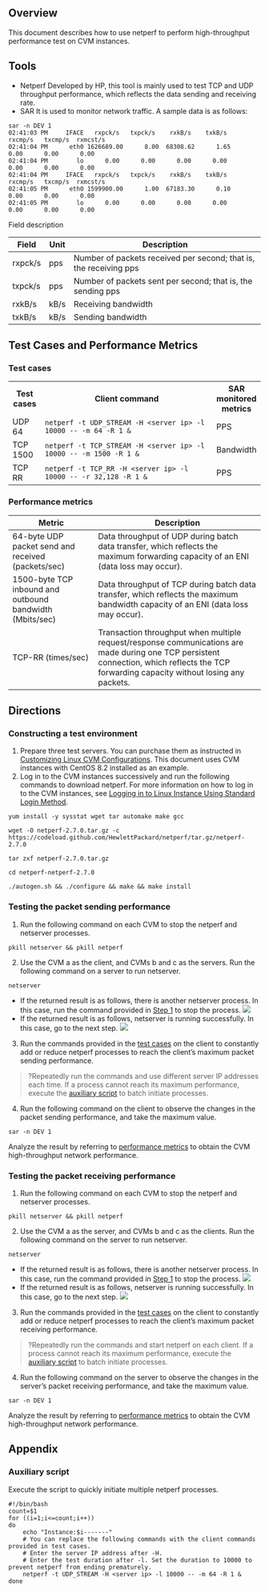 ## Overview
This document describes how to use netperf to perform high-throughput performance test on CVM instances.

## Tools
- Netperf
Developed by HP, this tool is mainly used to test TCP and UDP throughput performance, which reflects the data sending and receiving rate.
- SAR
It is used to monitor network traffic. A sample data is as follows:
```
sar -n DEV 1
02:41:03 PM     IFACE   rxpck/s   txpck/s    rxkB/s    txkB/s   rxcmp/s   txcmp/s  rxmcst/s
02:41:04 PM      eth0 1626689.00      8.00  68308.62      1.65      0.00      0.00      0.00
02:41:04 PM        lo      0.00      0.00      0.00      0.00      0.00      0.00      0.00
02:41:04 PM     IFACE   rxpck/s   txpck/s    rxkB/s    txkB/s   rxcmp/s   txcmp/s  rxmcst/s
02:41:05 PM      eth0 1599900.00      1.00  67183.30      0.10      0.00      0.00      0.00
02:41:05 PM        lo      0.00      0.00      0.00      0.00      0.00      0.00      0.00
``` 
Field description
<table>
<thead>
<tr>
<th>Field</th>
<th>Unit</th>
<th>Description</th>
</tr>
</thead>
<tbody><tr>
<td>rxpck/s</td>
<td>pps</td>
<td>Number of packets received per second; that is, the receiving pps</td>
</tr>
<tr>
<td>txpck/s</td>
<td>pps</td>
<td>Number of packets sent per second; that is, the sending pps</td>
</tr>
<tr>
<td>rxkB/s</td>
<td>kB/s</td>
<td>Receiving bandwidth</td>
</tr>
<tr>
<td>txkB/s</td>
<td>kB/s</td>
<td>Sending bandwidth</td>
</tr>
</tbody></table>


## Test Cases and Performance Metrics

### Test cases[](id:multiSceneTest)
<table>
<tr>
<th width="13%">Test cases</th>
<th width="75%">Client command</th>
<th>SAR monitored metrics</th>
</tr>
<tr>
<td>UDP 64</td>
<td><code>netperf -t UDP_STREAM -H &lt;server ip&gt; -l 10000 -- -m 64 -R 1 &</code></td>
<td>PPS</td>
</tr>
<tr>
<td>TCP 1500</td>
<td><code>netperf -t TCP_STREAM -H &lt;server ip&gt; -l 10000 -- -m 1500 -R 1 &</code></td>
<td>Bandwidth</td>
</tr>
<tr>
<td>TCP RR</td>
<td><code>netperf -t TCP_RR -H &lt;server ip&gt; -l 10000 -- -r 32,128 -R 1 &</code></td>
<td>PPS</td>
</tr>
</table>

### Performance metrics[](id:Performance)
<table>
<thead>
<tr>
<th>Metric</th>
<th>Description</th>
</tr>
</thead>
<tbody><tr>
<td>64-byte UDP packet send and received (packets/sec)</td>
<td>Data throughput of UDP during batch data transfer, which reflects the maximum forwarding capacity of an ENI (data loss may occur).</td>
</tr>
<tr>
<td>1500-byte TCP inbound and outbound bandwidth (Mbits/sec)</td>
<td>Data throughput of TCP during batch data transfer, which reflects the maximum bandwidth capacity of an ENI (data loss may occur).</td>
</tr>
<tr>
<td>TCP-RR (times/sec)</td>
<td>Transaction throughput when multiple request/response communications are made during one TCP persistent connection, which reflects the TCP forwarding capacity without losing any packets.</td>
</tr>
</tbody></table>

## Directions
### Constructing a test environment
1. Prepare three test servers. You can purchase them as instructed in [Customizing Linux CVM Configurations](https://intl.cloud.tencent.com/document/product/213/10517). This document uses CVM instances with CentOS 8.2 installed as an example.
2. Log in to the CVM instances successively and run the following commands to download netperf. For more information on how to log in to the CVM instances, see [Logging in to Linux Instance Using Standard Login Method](https://intl.cloud.tencent.com/document/product/213/5436).
```
yum install -y sysstat wget tar automake make gcc 
```
```
wget -O netperf-2.7.0.tar.gz -c  https://codeload.github.com/HewlettPackard/netperf/tar.gz/netperf-2.7.0
```
```
tar zxf netperf-2.7.0.tar.gz
```
```
cd netperf-netperf-2.7.0
```
```
./autogen.sh && ./configure && make && make install
```

### Testing the packet sending performance
1. [](id:Step1) Run the following command on each CVM to stop the netperf and netserver processes.
```
pkill netserver && pkill netperf
```
2. Use the CVM a as the client, and CVMs b and c as the servers. Run the following command on a server to run netserver.
```
netserver
```
 - If the returned result is as follows, there is another netserver process. In this case, run the command provided in [Step 1](#Step1) to stop the process.
![](https://main.qcloudimg.com/raw/79efcad3fa499fbebd2b82198c3877e3.png)
 - If the returned result is as follows, netserver is running successfully. In this case, go to the next step.
![](https://main.qcloudimg.com/raw/4e137b8ec16b479066b74fa35618bab7.png)
3. Run the commands provided in the [test cases](#multiSceneTest) on the client to constantly add or reduce netperf processes to reach the client’s maximum packet sending performance.
>?Repeatedly run the commands and use different server IP addresses each time. If a process cannot reach its maximum performance, execute the [auxiliary script](#auxiliaryScript) to batch initiate processes.
>
4. Run the following command on the client to observe the changes in the packet sending performance, and take the maximum value.
```
sar -n DEV 1
```
Analyze the result by referring to [performance metrics](#Performance) to obtain the CVM high-throughput network performance.

### Testing the packet receiving performance
1. [](id:StepOne)Run the following command on each CVM to stop the netperf and netserver processes.
```
pkill netserver && pkill netperf
```
2. Use the CVM a as the server, and CVMs b and c as the clients. Run the following command on the server to run netserver.
```
netserver
```
 - If the returned result is as follows, there is another netserver process. In this case, run the command provided in [Step 1](#StepOne) to stop the process.
![](https://main.qcloudimg.com/raw/79efcad3fa499fbebd2b82198c3877e3.png)
 - If the returned result is as follows, netserver is running successfully. In this case, go to the next step.
![](https://main.qcloudimg.com/raw/4e137b8ec16b479066b74fa35618bab7.png)
3. Run the commands provided in the [test cases](#multiSceneTest) on the client to constantly add or reduce netperf processes to reach the client’s maximum packet receiving performance.
>?Repeatedly run the commands and start netperf on each client. If a process cannot reach its maximum performance, execute the [auxiliary script](#auxiliaryScript) to batch initiate processes.
>
4. Run the following command on the server to observe the changes in the server’s packet receiving performance, and take the maximum value.
```
sar -n DEV 1
```
Analyze the result by referring to [performance metrics](#Performance) to obtain the CVM high-throughput network performance.

## Appendix

### Auxiliary script[](id:auxiliaryScript)
Execute the script to quickly initiate multiple netperf processes.
```
#!/bin/bash
count=$1
for ((i=1;i<=count;i++))
do
    echo "Instance:$i-------"
    # You can replace the following commands with the client commands provided in test cases.
    # Enter the server IP address after -H.
    # Enter the test duration after -l. Set the duration to 10000 to prevent netperf from ending prematurely.
    netperf -t UDP_STREAM -H <server ip> -l 10000 -- -m 64 -R 1 &
done
```
